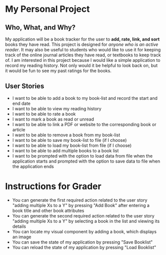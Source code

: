 # My Personal Project

## Who, What, and Why?

My application will be a book tracker for the user to **add, rate, link, and sort**
books they have read. This project is designed for *anyone who is an active reader*.
It may also be useful to students who would like to use it for keeping track
of the online journal articles they have read, or textbooks to keep track of. I am interested in this
project because I would like a simple application to record my reading history.
Not only would it be helpful to look back on, but it would be fun to see my past ratings
for the books.

## User Stories
- I want to be able to add a book to my book-list and record the start and end date
- I want to be able to view my reading history
- I want to be able to rate a book
- I want to mark a book as read or unread
- I want to be able to link a PDF or website to the corresponding book or article
- I want to be able to remove a book from my book-list
- I want to be able to save my book-list to file (if I choose)
- I want to be able to load my book-list from file (if I choose)
- I want to be able to add multiple books to a book list
- I want to be prompted with the option to load data from file when the application starts and prompted with the option to save data to file when the application ends

# Instructions for Grader
- You can generate the first required action related to the user story "adding multiple Xs to a Y" by pressing "Add Book" after entering a book title and other book attributes
- You can generate the second required action related to the user story "adding multiple Xs to a Y" by selecting a book in the list and viewing its details
- You can locate my visual component by adding a book, which displays an image
- You can save the state of my application by pressing "Save Booklist"
- You can reload the state of my application by pressing "Load Booklist"

